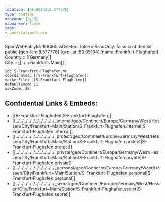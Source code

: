 ```yaml
---
location: [50.05194,8.577778] 
type: Station 
mapzoom: [8,18] 
mapmarker: train 
tags:
- geo/station/train
---
```

SpocWebEntityId: 156465
isDeleted: false
isReadOnly: false
confidential: public
[geo-lon::8.577778] 
[geo-lat::50.05194] 
[name::Frankfurt-Flughafen] 
Country :: [[Germany]]  
City :: [[../../Frankfurt~Main]] ] 


```leaflet
id: S-Frankfurt-Flughafen.md
coordinates: [[S-Frankfurt-Flughafen]] 
markerFile: [[S-Frankfurt-Flughafen]] 
defaultZoom: 11 
maxZoom: 18
```


## Confidential Links & Embeds: 
- [[S-Frankfurt-Flughafen|S-Frankfurt-Flughafen]] 
- [[../../../../../../../../../../_internal/geo/Continent/Europe/Germany/West/Hessen/City/Frankfurt~Main/Station/S-Frankfurt-Flughafen.internal|S-Frankfurt-Flughafen.internal]] 
- [[../../../../../../../../../../_protect/geo/Continent/Europe/Germany/West/Hessen/City/Frankfurt~Main/Station/S-Frankfurt-Flughafen.protect|S-Frankfurt-Flughafen.protect]] 
- [[../../../../../../../../../../_private/geo/Continent/Europe/Germany/West/Hessen/City/Frankfurt~Main/Station/S-Frankfurt-Flughafen.private|S-Frankfurt-Flughafen.private]] 
- [[../../../../../../../../../../_personal/geo/Continent/Europe/Germany/West/Hessen/City/Frankfurt~Main/Station/S-Frankfurt-Flughafen.personal|S-Frankfurt-Flughafen.personal]] 
- [[../../../../../../../../../../_secret/geo/Continent/Europe/Germany/West/Hessen/City/Frankfurt~Main/Station/S-Frankfurt-Flughafen.secret|S-Frankfurt-Flughafen.secret]] 

